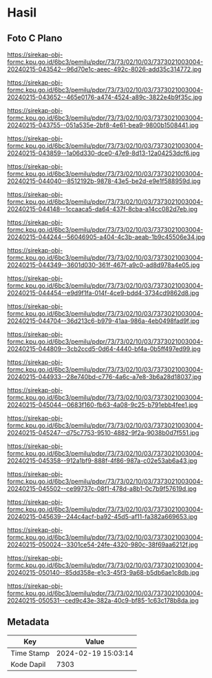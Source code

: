 # Hasil

## Foto C Plano

https://sirekap-obj-formc.kpu.go.id/6bc3/pemilu/pdpr/73/73/02/10/03/7373021003004-20240215-043542--96d70e1c-aeec-492c-8026-add35c314772.jpg

https://sirekap-obj-formc.kpu.go.id/6bc3/pemilu/pdpr/73/73/02/10/03/7373021003004-20240215-043652--465e0176-a474-4524-a89c-3822e4b9f35c.jpg

https://sirekap-obj-formc.kpu.go.id/6bc3/pemilu/pdpr/73/73/02/10/03/7373021003004-20240215-043755--051a535e-2bf8-4e61-bea9-9800b1508441.jpg

https://sirekap-obj-formc.kpu.go.id/6bc3/pemilu/pdpr/73/73/02/10/03/7373021003004-20240215-043859--1a06d330-dce0-47e9-8d13-12a04253dcf6.jpg

https://sirekap-obj-formc.kpu.go.id/6bc3/pemilu/pdpr/73/73/02/10/03/7373021003004-20240215-044040--8512192b-9878-43e5-be2d-e9e1f588959d.jpg

https://sirekap-obj-formc.kpu.go.id/6bc3/pemilu/pdpr/73/73/02/10/03/7373021003004-20240215-044148--1ccaaca5-da64-437f-8cba-a14cc082d7eb.jpg

https://sirekap-obj-formc.kpu.go.id/6bc3/pemilu/pdpr/73/73/02/10/03/7373021003004-20240215-044244--56046905-a404-4c3b-aeab-1b9c45506e34.jpg

https://sirekap-obj-formc.kpu.go.id/6bc3/pemilu/pdpr/73/73/02/10/03/7373021003004-20240215-044349--3601d030-361f-467f-a9c0-ad8d978a4e05.jpg

https://sirekap-obj-formc.kpu.go.id/6bc3/pemilu/pdpr/73/73/02/10/03/7373021003004-20240215-044454--e9d9f1fa-014f-4ce9-bdd4-3734cd9862d8.jpg

https://sirekap-obj-formc.kpu.go.id/6bc3/pemilu/pdpr/73/73/02/10/03/7373021003004-20240215-044704--36d213c6-b979-41aa-986a-4eb0498fad9f.jpg

https://sirekap-obj-formc.kpu.go.id/6bc3/pemilu/pdpr/73/73/02/10/03/7373021003004-20240215-044809--3cb2ccd5-0d64-4440-bf4a-0b5ff497ed99.jpg

https://sirekap-obj-formc.kpu.go.id/6bc3/pemilu/pdpr/73/73/02/10/03/7373021003004-20240215-044933--28e740bd-c776-4a6c-a7e8-3b6a28d18037.jpg

https://sirekap-obj-formc.kpu.go.id/6bc3/pemilu/pdpr/73/73/02/10/03/7373021003004-20240215-045044--0683f160-fb63-4a08-9c25-b791ebb4fee1.jpg

https://sirekap-obj-formc.kpu.go.id/6bc3/pemilu/pdpr/73/73/02/10/03/7373021003004-20240215-045247--d75c7753-9510-4882-9f2a-9038b0d7f551.jpg

https://sirekap-obj-formc.kpu.go.id/6bc3/pemilu/pdpr/73/73/02/10/03/7373021003004-20240215-045358--912a1bf9-888f-4f86-987a-c02e53ab6a43.jpg

https://sirekap-obj-formc.kpu.go.id/6bc3/pemilu/pdpr/73/73/02/10/03/7373021003004-20240215-045502--ce99737c-08f1-478d-a8b1-0c7b9f57619d.jpg

https://sirekap-obj-formc.kpu.go.id/6bc3/pemilu/pdpr/73/73/02/10/03/7373021003004-20240215-045639--244c4acf-ba92-45d5-af11-fa382a669653.jpg

https://sirekap-obj-formc.kpu.go.id/6bc3/pemilu/pdpr/73/73/02/10/03/7373021003004-20240215-050024--3301ce54-24fe-4320-980c-38f69aa6212f.jpg

https://sirekap-obj-formc.kpu.go.id/6bc3/pemilu/pdpr/73/73/02/10/03/7373021003004-20240215-050140--85dd358e-e1c3-45f3-9a68-b5db6ae1c8db.jpg

https://sirekap-obj-formc.kpu.go.id/6bc3/pemilu/pdpr/73/73/02/10/03/7373021003004-20240215-050531--ced9c43e-382a-40c9-bf85-1c63c178b8da.jpg


## Metadata

| Key        | Value               |
| ---------- | ------------------- |
| Time Stamp | 2024-02-19 15:03:14 |
| Kode Dapil | 7303                |



